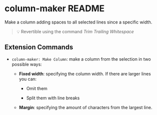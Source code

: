 # column-maker README

Make a column adding spaces to all selected lines since a specific width.

> 💡 Revertible using the command *Trim Trailing Whitespace*

## Extension Commands

* `column-maker: Make Column`: make a column from the selection in two possible ways: 
  
  *  **Fixed width**: specifying the column width. If there are larger lines you can:
  
       * Omit them

       * Split them with line breaks
  
  *  **Margin**: specifying the amount of characters from the largest line.
